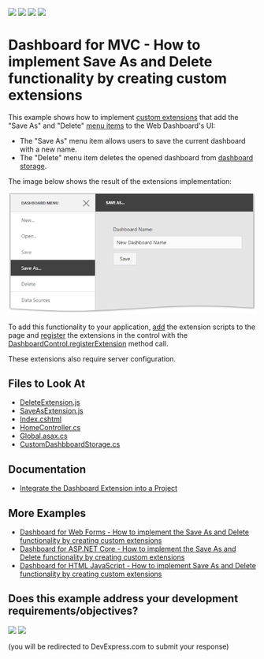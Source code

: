 <!-- default badges list -->
![](https://img.shields.io/endpoint?url=https://codecentral.devexpress.com/api/v1/VersionRange/128579361/21.2.1%2B)
[![](https://img.shields.io/badge/Open_in_DevExpress_Support_Center-FF7200?style=flat-square&logo=DevExpress&logoColor=white)](https://supportcenter.devexpress.com/ticket/details/T504201)
[![](https://img.shields.io/badge/📖_How_to_use_DevExpress_Examples-e9f6fc?style=flat-square)](https://docs.devexpress.com/GeneralInformation/403183)
[![](https://img.shields.io/badge/💬_Leave_Feedback-feecdd?style=flat-square)](#does-this-example-address-your-development-requirementsobjectives)
<!-- default badges end -->
# Dashboard for MVC - How to implement Save As and Delete functionality by creating custom extensions

This example shows how to implement [custom extensions](https://docs.devexpress.com/Dashboard/117543) that add the "Save As" and "Delete" [menu items](https://docs.devexpress.com/Dashboard/117444) to the Web Dashboard's UI:

* The "Save As" menu item allows users to save the current dashboard with a new name.
* The "Delete" menu item deletes the opened dashboard from [dashboard storage](https://docs.devexpress.com/Dashboard/116299).

The image below shows the result of the extensions implementation:

![](readme.png)

To add this functionality to your application, [add](./CS/MVC_WebDashboard/Views/Home/Index.cshtml#L5-L6) the extension scripts to the page and [register](./CS/MVC_WebDashboard/Views/Home/Index.cshtml#L16-L17) the extensions in the control with the [DashboardControl.registerExtension](https://docs.devexpress.com/Dashboard/js-DevExpress.Dashboard.DashboardControl?p=netframework#js_devexpress_dashboard_dashboardcontrol_registerextension_extensions_) method call. 

These extensions also require server configuration.

<!-- default file list -->
## Files to Look At

* [DeleteExtension.js](./CS/MVC_WebDashboard/Scripts/DeleteExtension.js)
* [SaveAsExtension.js](./CS/MVC_WebDashboard/Scripts/SaveAsExtension.js)
* [Index.cshtml](./CS/MVC_WebDashboard/Views/Home/Index.cshtml)
* [HomeController.cs](./CS/MVC_WebDashboard/Controllers/HomeController.cs#L20-L24)
* [Global.asax.cs](./CS/MVC_WebDashboard/Global.asax.cs#L18)
* [CustomDashbboardStorage.cs](./CS/MVC_WebDashboard/Models/CustomDashboardStorage.cs#L11-L15)
<!-- default file list end -->

## Documentation 

- [Integrate the Dashboard Extension into a Project](https://docs.devexpress.com/Dashboard/116420/web-dashboard/aspnet-mvc-dashboard-extension/integrate-the-dashboard-extension-into-a-project)

## More Examples

- [Dashboard for Web Forms - How to implement the Save As and Delete functionality by creating custom extensions](https://github.com/DevExpress-Examples/web-dashboard-how-to-implement-save-as-and-delete-by-creating-custom-extensions-t466761)
- [Dashboard for ASP.NET Core - How to implement the Save As and Delete functionality by creating custom extensions](https://github.com/DevExpress-Examples/aspnet-core-dashboard-how-to-implement-the-save-as-and-delete-functionality-by-creating-cu-t601084)
- [Dashboard for HTML JavaScript - How to implement Save As and Delete functionality by creating custom extensions](https://github.com/DevExpress-Examples/DashboardCoreAngularSaveAsExtension)
<!-- feedback -->
## Does this example address your development requirements/objectives?

[<img src="https://www.devexpress.com/support/examples/i/yes-button.svg"/>](https://www.devexpress.com/support/examples/survey.xml?utm_source=github&utm_campaign=mvc-dashboard-custom-save-as-and-delete-extensions&~~~was_helpful=yes) [<img src="https://www.devexpress.com/support/examples/i/no-button.svg"/>](https://www.devexpress.com/support/examples/survey.xml?utm_source=github&utm_campaign=mvc-dashboard-custom-save-as-and-delete-extensions&~~~was_helpful=no)

(you will be redirected to DevExpress.com to submit your response)
<!-- feedback end -->

